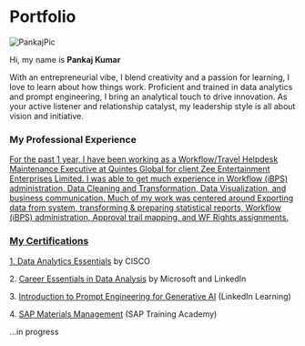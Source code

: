 

# Portfolio
<p align="center">

![PankajPic](https://github.com/pankajkumar001707/pankajkumar001707/assets/154322431/269948d3-0eef-4052-969a-b68be17e9338)


Hi, my name is **Pankaj Kumar**


<p>With an entrepreneurial vibe, I blend creativity and a passion for learning, I love to learn about how things work. Proficient and trained in data analytics and prompt engineering, I bring an analytical touch to drive innovation. As your active listener and relationship catalyst, my leadership style is all about vision and initiative.</p> 


### My Professional Experience
  <p align="center">
<a href="http://www.linkedin.com/in/pankajkumar001707">

<p>For the past 1 year, I have been working as a Workflow/Travel Helpdesk Maintenance Executive at Quintes Global for client Zee Entertainment Enterprises Limited. I was able to get much experience in Workflow (iBPS) administration, Data Cleaning and Transformation, Data Visualization, and business communication. Much of my work was centered around Exporting data from system, transforming & preparing statistical reports,	Workflow (iBPS) administration, Approval trail mapping, and WF Rights assignments.</p>




### My Certifications
  <p align="center">

<p>1. <a href="https://www.linkedin.com/learning/certificates/cf7bfaaab1b3876bb5097beab741a95326cebf67eaa9d2cffb5e01cfa603205e">Data Analytics Essentials</a> by CISCO</p> 
<p>2. <a href="https://www.linkedin.com/learning/certificates/cf7bfaaab1b3876bb5097beab741a95326cebf67eaa9d2cffb5e01cfa603205e">Career Essentials in Data Analysis</a> by Microsoft and LinkedIn</p>
<p>3. <a href="https://www.linkedin.com/learning/certificates/5f96321e444632c46658c0690d961e8a1d913db2fc4a505b706af3f42ab242e9">Introduction to Prompt Engineering for Generative AI</a> (LinkedIn Learning)</p>
<p>4. <a href="https://drive.google.com/file/d/1RE-yvU3MS12D8O2j2CjpCBfU4q-vLeA3/view?usp=sharing">SAP Materials Management</a> (SAP Training Academy)</p>




...in progress
